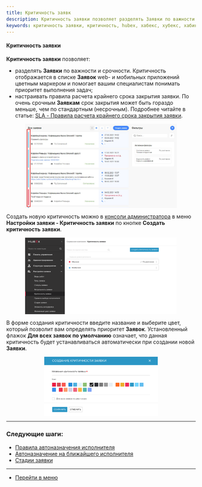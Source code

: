 ```yaml
---
title: Критичность заявк
description: Критичность заявки позволяет разделять Заявки по важности и срочности. Критичность отображается в списке Заявок web- и мобильных приложений цветным маркером и помогает вашим специалистам понимать приоритет выполнения задач. Также с помощью критичностей можно настраивать правила расчета крайнего срока закрытия заявки. По очень срочным Заявкам срок закрытия может быть гораздо меньше, чем по стандартным (несрочным).
keywords: критичность заявки, критичность, hubex, хабекс, хубекс, хабикс
---
```

#### Критичность заявки
<html>
<meta charset="utf-8">

</html>

<body>

<p><strong>Критичность заявки</strong> позволяет:</p>
    <ul>
        <li>разделять <strong>Заявки</strong> по важности и срочности. Критичность отображается в списке <strong>Заявок</strong> web- и
            мобильных приложений цветным маркером и помогает вашим специалистам
            понимать приоритет выполнения задач;</li>
        <li>настраивать правила расчета крайнего срока закрытия заявки. По очень срочным <strong>Заявкам</strong> срок закрытия может быть гораздо меньше, чем по стандартным (несрочным). Подробнее читайте в статье: <a
                href="https://wiki.hubex.ru/docs/FAQ/RU/admin/SLA.html">SLA - Правила расчета
            крайнего срока закрытия заявки</a>.</li>
    </ul>

<div>
    <img style="margin: 0 auto; display: block; max-width: 80%;"
         src="/attachments/images/FAQ/ADMIN/Criticality/Ticklist.jpg"/>
</div>

<p>Создать новую критичность можно в <a href="https://wiki.hubex.ru/docs/FAQ/RU/admin/HowToEnterTheAdmin.html">консоли
    администратора</a> в меню <strong>Настройки заявки - Критичность заявки</strong> по кнопке
    <strong>Создать критичность заявки</strong>.</p>


<div>
    <img style="margin: 0 auto; display: block; max-width: 80%;"
         src="/attachments/images/FAQ/ADMIN/Criticality/critic1.png"/>
</div>


<p>В форме создания критичности введите название и выберите цвет, который позволит вам определять приоритет <strong>Заявок</strong>.
    Установленный флажок <strong>Для всех заявок по умолчанию</strong> означает, что данная критичность будет устанавливаться
    автоматически при создании новой <strong>Заявки</strong>.</p>

<div>
    <img style="margin: 0 auto; display: block; max-width: 60%;"
         src="/attachments/images/FAQ/ADMIN/Criticality/critic2.png"/>
</div>


</body>

___
### Следующие шаги:
- [Правила автоназначения исполнителя](./RulesOfChoice.md)
- [Автоназначение на ближайшего исполнителя](docs/FAQ/RU/user/RulesOfChoiceGEO.md)
- [Стадии заявки](./StageType.md)

____
- [Перейти в меню](http://wiki.hubex.ru)
